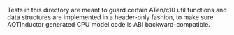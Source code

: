 Tests in this directory are meant to guard certain ATen/c10 util functions and data structures are implemented in a header-only fashion, to make sure AOTInductor generated CPU model code is ABI backward-compatible.
